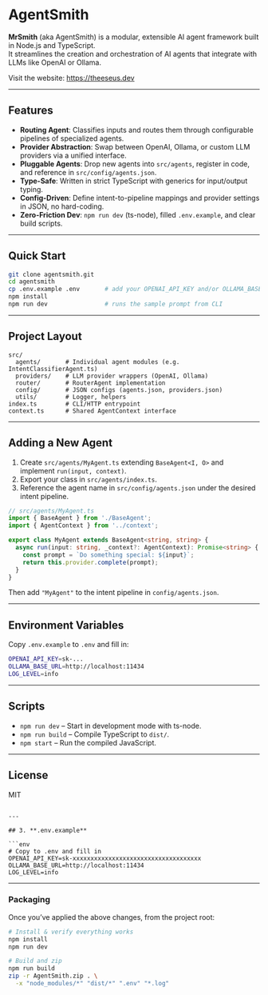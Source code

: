 
# AgentSmith

**MrSmith** (aka AgentSmith) is a modular, extensible AI agent framework built in Node.js and TypeScript.  
It streamlines the creation and orchestration of AI agents that integrate with LLMs like OpenAI or Ollama.

Visit the website: https://theeseus.dev

---

## Features

- **Routing Agent**: Classifies inputs and routes them through configurable pipelines of specialized agents.  
- **Provider Abstraction**: Swap between OpenAI, Ollama, or custom LLM providers via a unified interface.  
- **Pluggable Agents**: Drop new agents into `src/agents`, register in code, and reference in `src/config/agents.json`.  
- **Type-Safe**: Written in strict TypeScript with generics for input/output typing.  
- **Config-Driven**: Define intent-to-pipeline mappings and provider settings in JSON, no hard-coding.  
- **Zero-Friction Dev**: `npm run dev` (ts-node), filled `.env.example`, and clear build scripts.

---

## Quick Start

```bash
git clone agentsmith.git
cd agentsmith
cp .env.example .env       # add your OPENAI_API_KEY and/or OLLAMA_BASE_URL
npm install
npm run dev                # runs the sample prompt from CLI
````

---

## Project Layout

```
src/
  agents/       # Individual agent modules (e.g. IntentClassifierAgent.ts)
  providers/    # LLM provider wrappers (OpenAI, Ollama)
  router/       # RouterAgent implementation
  config/       # JSON configs (agents.json, providers.json)
  utils/        # Logger, helpers
index.ts        # CLI/HTTP entrypoint
context.ts      # Shared AgentContext interface
```

---

## Adding a New Agent

1. Create `src/agents/MyAgent.ts` extending `BaseAgent<I, O>` and implement `run(input, context)`.
2. Export your class in `src/agents/index.ts`.
3. Reference the agent name in `src/config/agents.json` under the desired intent pipeline.

```ts
// src/agents/MyAgent.ts
import { BaseAgent } from './BaseAgent';
import { AgentContext } from '../context';

export class MyAgent extends BaseAgent<string, string> {
  async run(input: string, _context?: AgentContext): Promise<string> {
    const prompt = `Do something special: ${input}`;
    return this.provider.complete(prompt);
  }
}
```

Then add `"MyAgent"` to the intent pipeline in `config/agents.json`.

---

## Environment Variables

Copy `.env.example` to `.env` and fill in:

```bash
OPENAI_API_KEY=sk-...
OLLAMA_BASE_URL=http://localhost:11434
LOG_LEVEL=info
```

---

## Scripts

* `npm run dev` – Start in development mode with ts-node.
* `npm run build` – Compile TypeScript to `dist/`.
* `npm start` – Run the compiled JavaScript.

---

## License

MIT

````

---

## 3. **.env.example**  

```env
# Copy to .env and fill in
OPENAI_API_KEY=sk-xxxxxxxxxxxxxxxxxxxxxxxxxxxxxxxxxxxx
OLLAMA_BASE_URL=http://localhost:11434
LOG_LEVEL=info
````

---

### Packaging

Once you’ve applied the above changes, from the project root:

```bash
# Install & verify everything works
npm install
npm run dev

# Build and zip
npm run build
zip -r AgentSmith.zip . \
  -x "node_modules/*" "dist/*" ".env" "*.log"
```

